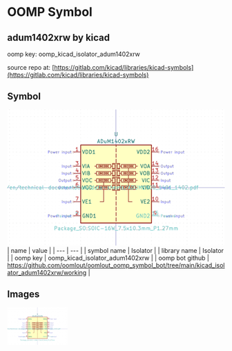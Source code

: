 # OOMP Symbol  
## adum1402xrw  by kicad  
  
oomp key: oomp_kicad_isolator_adum1402xrw  
  
source repo at: [https://gitlab.com/kicad/libraries/kicad-symbols](https://gitlab.com/kicad/libraries/kicad-symbols)  
## Symbol  
  
[![working.png](working_600.png)](working.png)  
| name | value | 
| --- | --- | 
| symbol name | Isolator | 
| library name | Isolator | 
| oomp key | oomp_kicad_isolator_adum1402xrw | 
| oomp bot github | https://github.com/oomlout/oomlout_oomp_symbol_bot/tree/main/kicad_isolator_adum1402xrw/working | 
## Images  
  
[![working.png](working_140.png)](working.png)  
